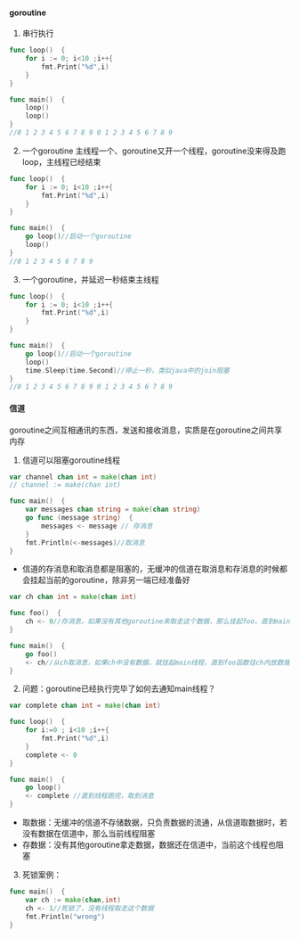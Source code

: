 #### goroutine
1. 串行执行
```Go
func loop()  {
	for i := 0; i<10 ;i++{
		fmt.Print("%d",i)
	}
}

func main()  {
	loop()
	loop()
}
//0 1 2 3 4 5 6 7 8 9 0 1 2 3 4 5 6 7 8 9
```

2. 一个goroutine
主线程一个、goroutine又开一个线程，goroutine没来得及跑loop，主线程已经结束
```Go
func loop()  {
	for i := 0; i<10 ;i++{
		fmt.Print("%d",i)
	}
}

func main()  {
	go loop()//启动一个goroutine
	loop()
}
//0 1 2 3 4 5 6 7 8 9
```

3. 一个goroutine，并延迟一秒结束主线程
```Go
func loop()  {
	for i := 0; i<10 ;i++{
		fmt.Print("%d",i)
	}
}

func main()  {
	go loop()//启动一个goroutine
	loop()
	time.Sleep(time.Second)//停止一秒，类似java中的join阻塞
}
//0 1 2 3 4 5 6 7 8 9 0 1 2 3 4 5 6 7 8 9
```

#### 信道
goroutine之间互相通讯的东西，发送和接收消息，实质是在goroutine之间共享内存
1. 信道可以阻塞goroutine线程
```Go
var channel chan int = make(chan int)
// channel := make(chan int)

func main()  {
	var messages chan string = make(chan string)
	go func (message string)  {
		messages <- message // 存消息
	}
	fmt.Println(<-messages)//取消息
}
```
- 信道的存消息和取消息都是阻塞的，无缓冲的信道在取消息和存消息的时候都会挂起当前的goroutine，除非另一端已经准备好
```Go
var ch chan int = make(chan int)

func foo()  {
	ch <- 0//存消息，如果没有其他goroutine来取走这个数据，那么挂起foo，直到main函数把这个0取走
}

func main()  {
	go foo()
	<- ch//从ch取消息，如果ch中没有数据，就挂起main线程，直到foo函数往ch内放数据
}
```

2. 问题：goroutine已经执行完毕了如何去通知main线程？
```Go
var complete chan int = make(chan int)

func loop()  {
	for i:=0 ; i<10 ;i++{
		fmt.Print("%d",i)
	}
	complete <- 0
}

func main()  {
	go loop()
	<- complete //直到线程跑完，取到消息
}
```
- 取数据：无缓冲的信道不存储数据，只负责数据的流通，从信道取数据时，若没有数据在信道中，那么当前线程阻塞
- 存数据：没有其他goroutine拿走数据，数据还在信道中，当前这个线程也阻塞

3. 死锁案例：
```Go
func main()  {
	var ch := make(chan,int)
	ch <- 1//死锁了，没有线程取走这个数据
	fmt.Println("wrong")
}
```
